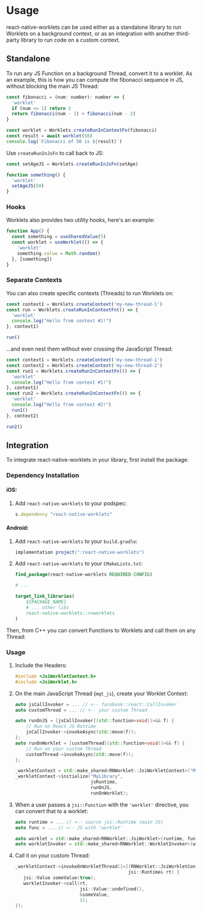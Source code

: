 # Usage

react-native-worklets can be used either as a standalone library to run Worklets on a background context, or as an integration with another third-party library to run code on a custom context.

## Standalone

To run any JS Function on a background Thread, convert it to a worklet. As an example, this is how you can compute the fibonacci sequence in JS, without blocking the main JS Thread:

```js
const fibonacci = (num: number): number => {
  'worklet'
  if (num <= 1) return 1
  return fibonacci(num - 1) + fibonacci(num - 2)
}

const worklet = Worklets.createRunInContextFn(fibonacci)
const result = await worklet(50)
console.log(`Fibonacci of 50 is ${result}`)
```

Use `createRunInJsFn` to call back to JS:

```js
const setAgeJS = Worklets.createRunInJsFn(setAge)

function something() {
  'worklet'
  setAgeJS(50)
}
```

### Hooks

Worklets also provides two utility hooks, here's an example:

```ts
function App() {
  const something = useSharedValue(5)
  const worklet = useWorklet(() => {
    'worklet'
    something.value = Math.random()
  }, [something])
}
```

### Separate Contexts

You can also create specific contexts (Threads) to run Worklets on:

```js
const context1 = Worklets.createContext('my-new-thread-1')
const run = Worklets.createRunInContextFn(() => {
  'worklet'
  console.log("Hello from context #1!")
}, context1)

run()
```

...and even nest them without ever crossing the JavaScript Thread:

```js
const context1 = Worklets.createContext('my-new-thread-1')
const context2 = Worklets.createContext('my-new-thread-2')
const run1 = Worklets.createRunInContextFn(() => {
  'worklet'
  console.log("Hello from context #1!")
}, context1)
const run2 = Worklets.createRunInContextFn(() => {
  'worklet'
  console.log("Hello from context #2!")
  run1()
}, context2)

run2()
```

## Integration

To integrate react-native-worklets in your library, first install the package:

### Dependency Installation

#### iOS:

1. Add `react-native-worklets` to your podspec:
    ```ruby
    s.dependency "react-native-worklets"
    ```

#### Android:

1. Add `react-native-worklets` to your `build.gradle`:
    ```groovy
    implementation project(":react-native-worklets")
    ```
2. Add `react-native-worklets` to your `CMakeLists.txt`:
    ```CMake
    find_package(react-native-worklets REQUIRED CONFIG)

    # ...

    target_link_libraries(
        ${PACKAGE_NAME}
        # ... other libs
        react-native-worklets::rnworklets
    )
    ```

Then, from C++ you can convert Functions to Worklets and call them on any Thread:

### Usage

1. Include the Headers:
    ```cpp
    #include <JsiWorkletContext.h>
    #include <JsiWorklet.h>
    ```
2. On the main JavaScript Thread (`mqt_js`), create your Worklet Context:
    ```cpp
    auto jsCallInvoker = ... // <-- facebook::react::CallInvoker
    auto customThread = ... // <-- your custom Thread

    auto runOnJS = [jsCallInvoker](std::function<void()>&& f) {
        // Run on React JS Runtime
        jsCallInvoker->invokeAsync(std::move(f));
    };
    auto runOnWorklet = [customThread](std::function<void()>&& f) {
        // Run on your custom Thread
        customThread->invokeAsync(std::move(f));
    };

    _workletContext = std::make_shared<RNWorklet::JsiWorkletContext>("MyLibrary");
    _workletContext->initialize("MyLibrary",
                                jsRuntime,
                                runOnJS,
                                runOnWorklet);
    ```
3. When a user passes a `jsi::Function` with the `'worklet'` directive, you can convert that to a worklet:
   ```cpp
   auto runtime = ... // <-- source jsi::Runtime (main JS)
   auto func = ... // <-- JS with 'worklet'

   auto worklet = std::make_shared<RNWorklet::JsiWorklet>(runtime, func);
   auto workletInvoker = std::make_shared<RNWorklet::WorkletInvoker>(worklet);
   ```
4. Call it on your custom Thread:
   ```cpp
   _workletContext->invokeOnWorkletThread([=](RNWorklet::JsiWorkletContext*,
                                             jsi::Runtime& rt) {
      jsi::Value someValue(true);
      workletInvoker->call(rt,
                           jsi::Value::undefined(),
                           &someValue,
                           1);
   });
   ```

